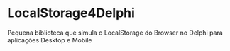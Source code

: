 # LocalStorage4Delphi
 Pequena biblioteca que simula o LocalStorage do Browser no Delphi para aplicações Desktop e Mobile
